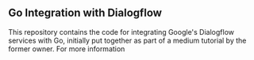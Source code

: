 ## Go Integration with Dialogflow
This repository contains the code for integrating Google's Dialogflow services with Go, initially put together as part of a medium tutorial by the former owner. For more information